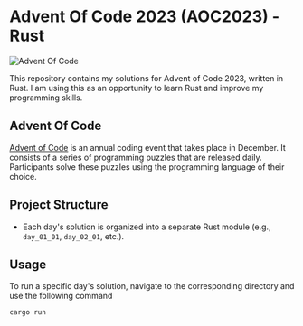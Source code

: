 # Advent Of Code 2023 (AOC2023) - Rust

![Advent Of Code](httpsimg.shields.iobadgeAdvent%20Of%20Code-2023-brightgreen)

This repository contains my solutions for Advent of Code 2023, written in Rust. I am using this as an opportunity to learn Rust and improve my programming skills.

## Advent Of Code

[Advent of Code](httpsadventofcode.com) is an annual coding event that takes place in December. It consists of a series of programming puzzles that are released daily. Participants solve these puzzles using the programming language of their choice.

## Project Structure

- Each day's solution is organized into a separate Rust module (e.g., `day_01_01`, `day_02_01`, etc.).

## Usage

To run a specific day's solution, navigate to the corresponding directory and use the following command

```bash
cargo run
```
